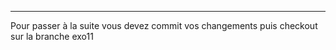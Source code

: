 
---

Pour passer à la suite vous devez commit vos changements puis checkout sur la branche exo11








